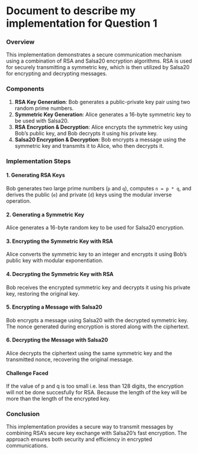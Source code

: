 # Document to describe my implementation for Question 1

### Overview
This implementation demonstrates a secure communication mechanism using a combination of RSA and Salsa20 encryption algorithms. RSA is used for securely transmitting a symmetric key, which is then utilized by Salsa20 for encrypting and decrypting messages.

### Components
1. **RSA Key Generation**: Bob generates a public-private key pair using two random prime numbers.
2. **Symmetric Key Generation**: Alice generates a 16-byte symmetric key to be used with Salsa20.
3. **RSA Encryption & Decryption**: Alice encrypts the symmetric key using Bob’s public key, and Bob decrypts it using his private key.
4. **Salsa20 Encryption & Decryption**: Bob encrypts a message using the symmetric key and transmits it to Alice, who then decrypts it.

### Implementation Steps
#### 1. Generating RSA Keys
Bob generates two large prime numbers (`p` and `q`), computes `n = p * q`, and derives the public (`e`) and private (`d`) keys using the modular inverse operation.

#### 2. Generating a Symmetric Key
Alice generates a 16-byte random key to be used for Salsa20 encryption.

#### 3. Encrypting the Symmetric Key with RSA
Alice converts the symmetric key to an integer and encrypts it using Bob’s public key with modular exponentiation.

#### 4. Decrypting the Symmetric Key with RSA
Bob receives the encrypted symmetric key and decrypts it using his private key, restoring the original key.

#### 5. Encrypting a Message with Salsa20
Bob encrypts a message using Salsa20 with the decrypted symmetric key. The nonce generated during encryption is stored along with the ciphertext.

#### 6. Decrypting the Message with Salsa20
Alice decrypts the ciphertext using the same symmetric key and the transmitted nonce, recovering the original message.

#### Challenge Faced
If the value of p and q is too small i.e. less than 128 digits, the encryption will not be done succesfully for RSA. Because the length of the key will be more than the length of the encrypted key.

### Conclusion
This implementation provides a secure way to transmit messages by combining RSA’s secure key exchange with Salsa20’s fast encryption. The approach ensures both security and efficiency in encrypted communications.